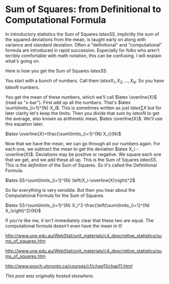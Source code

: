 # Sum of Squares: from Definitional to Computational Formula



In introductory statistics the Sum of Squares $latex SS$, implicitly the sum of the squared deviations from the mean, is taught early on along with variance and standard deviation. Often a "definitional" and "computational" formula are introduced in rapid succession. Especially for folks who aren't terribly comfortable with math notation, this can be confusing. I will explain what's going on.

Here is how you get the Sum of Squares $latex SS$.

You start with a bunch of numbers. Call them $latex X_1, X_2, ..., X_N$. So you have $latex N$ numbers.

You get the mean of these numbers, which we'll call $latex \overline{X}$ (read as "x-bar"). First add up all the numbers. That's $latex \sum\limits_{i=1}^{N} X_i$. This is sometimes written as just $latex \sum X$ but for later clarity let's keep the limits. Then you divide that sum by $latex N$ to get the average, also known as arithmetic mean, $latex \overline{X}$. We'll use this equation later.

$latex \overline{X}=\frac{\sum\limits_{i=1}^{N} X_i}{N}$

Now that we have the mean, we can go through all our numbers again. For each one, we subtract the mean to get the deviation $latex X_i - \overline{X}$. Deviations may be positive or negative. We square each one that we get, and we add these all up. This is the Sum of Squares $latex SS$. This is the <em>definition</em> of the Sum of Squares. So it's called the Definitional Formula.

$latex SS=\sum\limits_{i=1}^{N} \left(X_i-\overline{X}\right)^2$

So far everything is very sensible. But then you hear about the Computational Formula for the Sum of Squares.

$latex SS=\sum\limits_{i=1}^{N} X_i^2-\frac{\left(\sum\limits_{i=1}^{N} X_i\right)^2}{N}$

If you're like me, it isn't immediately clear that these two are equal. The computational formula doesn't even have the mean in it!

http://www.une.edu.au/WebStat/unit_materials/c4_descriptive_statistics/sums_of_squares.htm

http://www.une.edu.au/WebStat/unit_materials/c4_descriptive_statistics/sums_of_squares.htm

http://www.psych.utoronto.ca/courses/c1/chap11/chap11.html



*This post was originally hosted elsewhere.*

